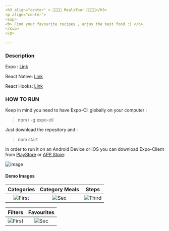 ```yaml
---
<h3 align="center" > 🍤🍨🍇🍷 MealsTour 🍷🍇🍨🍤</h3> 
<p align="center"> 
<sup>
<b> Find your favourite recipes , enjoy the best food :) </b>      
</sup>         
</p>                
               
---                            
```

                            
### Description             
    
Expo : [Link](https://docs.expo.io/guides/)       
     
React Native: [Link](https://reactnative.dev/docs/getting-started)
 
React Hooks: [Link](https://reactjs.org/docs/hooks-reference.html)   
 
### HOW TO RUN   
 
Keep in mind you need to have Expo-Cli globally on your computer :   
 
>npm i -g expo-cli

Just download the repository and :    

>npm start

In order to run it on an Android Device or IOS you can download Expo-Client from [PlayStore](https://play.google.com/store/apps/details?id=host.exp.exponent&hl=en) or [APP Store](https://apps.apple.com/us/app/expo-client/id982107779):

![image](https://user-images.githubusercontent.com/20374208/82951086-34136180-9faf-11ea-8ca4-d5ddbe2bc029.png)

#### Demo Images

| Categories | Category Meals | Steps
|:-:|:-:|:-:|
| ![First](https://user-images.githubusercontent.com/20374208/89298669-488a6f00-d66e-11ea-8a3b-174448449180.jpg) | ![Sec](https://user-images.githubusercontent.com/20374208/89298684-50e2aa00-d66e-11ea-8b41-2649cf46a483.jpg) | ![Third](https://user-images.githubusercontent.com/20374208/89298678-4e805000-d66e-11ea-91c3-0cc5557479bd.jpg) |


| Filters | Favourites |
|:-:|:-:|
| ![First](https://user-images.githubusercontent.com/20374208/89298652-41fbf780-d66e-11ea-8796-44981323dd52.jpg) | ![Sec](https://user-images.githubusercontent.com/20374208/89298655-432d2480-d66e-11ea-9757-e8a0b021ef4a.jpg) | 

